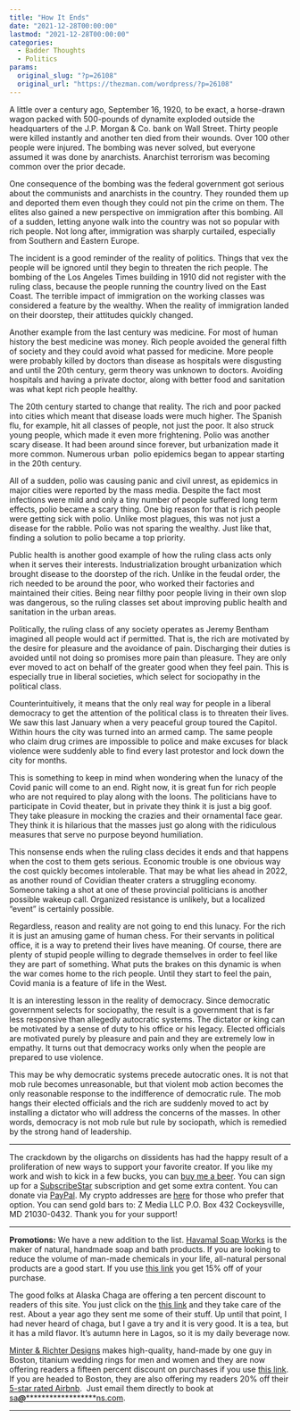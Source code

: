 ```yaml
---
title: "How It Ends"
date: "2021-12-28T00:00:00"
lastmod: "2021-12-28T00:00:00"
categories:
  - Badder Thoughts
  - Politics
params:
  original_slug: "?p=26108"
  original_url: "https://thezman.com/wordpress/?p=26108"
---
```


A little over a century ago, September 16, 1920, to be exact, a
horse-drawn wagon packed with 500-pounds of dynamite exploded outside
the headquarters of the J.P. Morgan & Co. bank on Wall Street. Thirty
people were killed instantly and another ten died from their wounds.
Over 100 other people were injured. The bombing was never solved, but
everyone assumed it was done by anarchists. Anarchist terrorism was
becoming common over the prior decade.

One consequence of the bombing was the federal government got serious
about the communists and anarchists in the country. They rounded them up
and deported them even though they could not pin the crime on them. The
elites also gained a new perspective on immigration after this bombing.
All of a sudden, letting anyone walk into the country was not so popular
with rich people. Not long after, immigration was sharply curtailed,
especially from Southern and Eastern Europe.

The incident is a good reminder of the reality of politics. Things that
vex the people will be ignored until they begin to threaten the rich
people. The bombing of the Los Angeles Times building in 1910 did not
register with the ruling class, because the people running the country
lived on the East Coast. The terrible impact of immigration on the
working classes was considered a feature by the wealthy. When the
reality of immigration landed on their doorstep, their attitudes quickly
changed.

Another example from the last century was medicine. For most of human
history the best medicine was money. Rich people avoided the general
fifth of society and they could avoid what passed for medicine. More
people were probably killed by doctors than disease as hospitals were
disgusting and until the 20th century, germ theory was unknown to
doctors. Avoiding hospitals and having a private doctor, along with
better food and sanitation was what kept rich people healthy.

The 20th century started to change that reality. The rich and poor
packed into cities which meant that disease loads were much higher. The
Spanish flu, for example, hit all classes of people, not just the poor.
It also struck young people, which made it even more frightening. Polio
was another scary disease. It had been around since forever, but
urbanization made it more common. Numerous urban  polio epidemics began
to appear starting in the 20th century.

All of a sudden, polio was causing panic and civil unrest, as epidemics
in major cities were reported by the mass media. Despite the fact most
infections were mild and only a tiny number of people suffered long term
effects, polio became a scary thing. One big reason for that is rich
people were getting sick with polio. Unlike most plagues, this was not
just a disease for the rabble. Polio was not sparing the wealthy. Just
like that, finding a solution to polio became a top priority.

Public health is another good example of how the ruling class acts only
when it serves their interests. Industrialization brought urbanization
which brought disease to the doorstep of the rich. Unlike in the feudal
order, the rich needed to be around the poor, who worked their factories
and maintained their cities. Being near filthy poor people living in
their own slop was dangerous, so the ruling classes set about improving
public health and sanitation in the urban areas.

Politically, the ruling class of any society operates as Jeremy Bentham
imagined all people would act if permitted. That is, the rich are
motivated by the desire for pleasure and the avoidance of pain.
Discharging their duties is avoided until not doing so promises more
pain than pleasure. They are only ever moved to act on behalf of the
greater good when they feel pain. This is especially true in liberal
societies, which select for sociopathy in the political class.

Counterintuitively, it means that the only real way for people in a
liberal democracy to get the attention of the political class is to
threaten their lives. We saw this last January when a very peaceful
group toured the Capitol. Within hours the city was turned into an armed
camp. The same people who claim drug crimes are impossible to police and
make excuses for black violence were suddenly able to find every last
protestor and lock down the city for months.

This is something to keep in mind when wondering when the lunacy of the
Covid panic will come to an end. Right now, it is great fun for rich
people who are not required to play along with the loons. The
politicians have to participate in Covid theater, but in private they
think it is just a big goof. They take pleasure in mocking the crazies
and their ornamental face gear. They think it is hilarious that the
masses just go along with the ridiculous measures that serve no purpose
beyond humiliation.

This nonsense ends when the ruling class decides it ends and that
happens when the cost to them gets serious. Economic trouble is one
obvious way the cost quickly becomes intolerable. That may be what lies
ahead in 2022, as another round of Covidian theater craters a struggling
economy. Someone taking a shot at one of these provincial politicians is
another possible wakeup call. Organized resistance is unlikely, but a
localized “event” is certainly possible.

Regardless, reason and reality are not going to end this lunacy. For the
rich it is just an amusing game of human chess. For their servants in
political office, it is a way to pretend their lives have meaning. Of
course, there are plenty of stupid people willing to degrade themselves
in order to feel like they are part of something. What puts the brakes
on this dynamic is when the war comes home to the rich people. Until
they start to feel the pain, Covid mania is a feature of life in the
West.

It is an interesting lesson in the reality of democracy. Since
democratic government selects for sociopathy, the result is a government
that is far less responsive than allegedly autocratic systems. The
dictator or king can be motivated by a sense of duty to his office or
his legacy. Elected officials are motivated purely by pleasure and pain
and they are extremely low in empathy. It turns out that democracy works
only when the people are prepared to use violence.

This may be why democratic systems precede autocratic ones. It is not
that mob rule becomes unreasonable, but that violent mob action becomes
the only reasonable response to the indifference of democratic rule. The
mob hangs their elected officials and the rich are suddenly moved to act
by installing a dictator who will address the concerns of the masses. In
other words, democracy is not mob rule but rule by sociopath, which is
remedied by the strong hand of leadership.

------------------------------------------------------------------------

The crackdown by the oligarchs on dissidents has had the happy result of
a proliferation of new ways to support your favorite creator. If you
like my work and wish to kick in a few bucks, you can
<a href="https://www.buymeacoffee.com/mujolulu" rel="noopener"
target="_blank">buy me a beer</a>. You can sign up for a
<a href="https://www.subscribestar.com/the-z-blog" rel="noopener"
target="_blank">SubscribeStar</a> subscription and get some extra
content. You can donate via <a
href="https://www.paypal.com/donate/?cmd=_s-xclick&amp;hosted_button_id=UDAS2Q8JYA6CN&amp;source=url"
rel="noopener" target="_blank">PayPal</a>. My crypto addresses are
<a href="https://thezman.com/wordpress/?page_id=22713" rel="noopener"
target="_blank">here</a> for those who prefer that option. You can send
gold bars to: Z Media LLC P.O. Box 432 Cockeysville, MD 21030-0432.
Thank you for your support!

------------------------------------------------------------------------

**Promotions:** We have a new addition to the list.
<a href="https://havamalsoapworks.com/" rel="noopener"
target="_blank">Havamal Soap Works</a> is the maker of natural, handmade
soap and bath products. If you are looking to reduce the volume of
man-made chemicals in your life, all-natural personal products are a
good start. If you use
<a href="https://havamalsoapworks.com/discount/ZMAN" rel="noopener"
target="_blank">this link</a> you get 15% off of your purchase.

The good folks at Alaska Chaga are offering a ten percent discount to
readers of this site. You just click on the
<a href="https://alaskachaga.us/discount/ZMAN" rel="noopener noreferrer"
target="_blank">this link</a> and they take care of the rest. About a
year ago they sent me some of their stuff. Up until that point, I had
never heard of chaga, but I gave a try and it is very good. It is a tea,
but it has a mild flavor. It’s autumn here in Lagos, so it is my daily
beverage now.

<a href="https://www.minterandrichterdesigns.com/"
rel="noreferrer nofollow noopener" target="_blank">Minter &amp; Richter
Designs</a> makes high-quality, hand-made by one guy in Boston, titanium
wedding rings for men and women and they are now offering readers a
fifteen percent discount on purchases if you use
<a href="https://www.minterandrichterdesigns.com/discount/ZMAN"
rel="noreferrer nofollow noopener" target="_blank">this link</a>.
<span class="highlight"><span class="colour"><span class="font"><span class="size">If
you are headed to Boston, they are also offering my readers 20% off
their <a
href="https://www.airbnb.com/users/7988017/listings?user_id=7988017&amp;s=3"
rel="noopener noreferrer" target="_blank">5-star rated Airbnb</a>.  Just
email them directly to book at
<a href="mailto:sa***@*********************ns.com"
data-original-string="k5meWUetVHyr7CjMu6DwLw==cb7PJiWh/pO+YYTlhG07c9iGnqBP3G+p8OYTYKTMTxB07ard/yBk7nqy0ghzsz30jDZ"><span
class="apbct-email-encoder"
data-original-string="2m5RdYNcLIB1StEOyPc6zw==cb7YVe8rkufO7NYHWJH/MtI3VeKcgWSR17jV3iM3vPQXfzogTtNX92xBYE7jrlwslQP"
title="This contact has been encoded by Anti-Spam by CleanTalk. Click to decode. To finish the decoding make sure that JavaScript is enabled in your browser.">sa<span
class="apbct-blur">***</span>@<span
class="apbct-blur">*********************</span>ns.com</span></a>.</span></span></span></span>

------------------------------------------------------------------------
